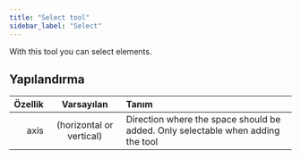 ```yaml
---
title: "Select tool"
sidebar_label: "Select"
---
```



With this tool you can select elements.

## Yapılandırma

| Özellik |        Varsayılan        | Tanım                                                                           |
| -------:|:------------------------:|:------------------------------------------------------------------------------- |
|    axis | (horizontal or vertical) | Direction where the space should be added. Only selectable when adding the tool |
